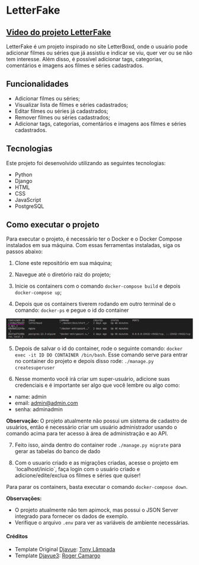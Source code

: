 # LetterFake
## [Video do projeto LetterFake](https://drive.google.com/file/d/1wts2voPos7j3guxRpidMIDeGsoxs5feC/view?usp=share_link)


LetterFake é um projeto inspirado no site LetterBoxd, onde o usuário pode adicionar filmes ou séries que já assistiu e indicar se viu, quer ver ou se não tem interesse. Além disso, é possível adicionar tags, categorias, comentários e imagens aos filmes e séries cadastrados.


## Funcionalidades

- Adicionar filmes ou séries;
- Visualizar lista de filmes e séries cadastrados;
- Editar filmes ou séries já cadastrados;
- Remover filmes ou séries cadastrados;
- Adicionar tags, categorias, comentários e imagens aos filmes e séries cadastrados.

## Tecnologias

Este projeto foi desenvolvido utilizando as seguintes tecnologias:

- Python
- Django
- HTML
- CSS
- JavaScript
- PostgreSQL

## Como executar o projeto

Para executar o projeto, é necessário ter o Docker e o Docker Compose instalados em sua máquina. Com essas ferramentas instaladas, siga os passos abaixo:

1. Clone este repositório em sua máquina;

2. Navegue até o diretório raiz do projeto;

3. Inicie os containers com o comando `docker-compose build` e depois `docker-compose up`;

4. Depois que os containers tiverem rodando em outro terminal de o comando: `docker-ps` e pegue o id do container

![exemplo id do container letterboxd](frontend/static/id_container.png)

5. Depois de salvar o id do container, rode o seguinte comando: `docker exec -it ID DO CONTAINER /bin/bash`. Esse comando serve para entrar no container do projeto e depois disso rode: `./manage.py createsuperuser`

6. Nesse momento você irá criar um super-usuário, adicione suas credenciais e é importante ser algo que você lembre ou algo como:

- name: admin
- email: admin@admin.com
- senha: adminadmin

**Observação:** O projeto atualmente não possui um sistema de cadastro de usuários, então é necessário criar um usuário administrador usando o comando acima para ter acesso à área de administração e ao API.

7. Feito isso, ainda dentro do container rode `./manage.py migrate` para gerar as tabelas do banco de dado

8. Com o usuario criado e as migrações criadas, acesse o projeto em ´localhost/inicio´, faça login com o usuário criado e adicione/edite/exclua os filmes e séries que quiser! 

Para parar os containers, basta executar o comando `docker-compose down`.

 **Observações:**
- O projeto atualmente não tem apimock, mas possui o JSON Server integrado para fornecer os dados de exemplo.
- Verifique o arquivo `.env` para ver as variáveis de ambiente necessárias.

####  **Créditos**
- Template Original [Djavue](https://github.com/evolutio/djavue): [Tony Lâmpada](https://github.com/tonylampada)
- Template [Djavue3](https://github.com/huogerac/djavue): [Roger Camargo](https://github.com/huogerac)